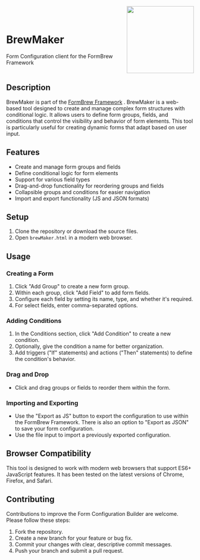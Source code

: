 <picture>
    <source media="(prefers-color-scheme: dark)" srcset="https://raw.githubusercontent.com/JoshKoiro/BrewMaker/dev/img/logo-dark.png"> 
    <source media="(prefers-color-scheme: dark)" srcset="https://raw.githubusercontent.com/JoshKoiro/BrewMaker/dev/img/logo-light.png">
    <img src="https://raw.githubusercontent.com/JoshKoiro/BrewMaker/dev/img/logo-dark.png" height="180px" align="right">
</picture>
<br>
<br>
<h1 align="left" style="border:none!important;">BrewMaker</h1>
Form Configuration client for the FormBrew Framework
<br>
<br>

## Description

BrewMaker is part of the [FormBrew Framework](https://github.com/JoshKoiro/FormBrew) . BrewMaker is a web-based tool designed to create and manage complex form structures with conditional logic. It allows users to define form groups, fields, and conditions that control the visibility and behavior of form elements. This tool is particularly useful for creating dynamic forms that adapt based on user input.

## Features

- Create and manage form groups and fields
- Define conditional logic for form elements
- Support for various field types
- Drag-and-drop functionality for reordering groups and fields
- Collapsible groups and conditions for easier navigation
- Import and export functionality (JS and JSON formats)

## Setup

1. Clone the repository or download the source files.
2. Open `brewMaker.html` in a modern web browser.

## Usage

### Creating a Form

1. Click "Add Group" to create a new form group.
2. Within each group, click "Add Field" to add form fields.
3. Configure each field by setting its name, type, and whether it's required.
4. For select fields, enter comma-separated options.

### Adding Conditions

1. In the Conditions section, click "Add Condition" to create a new condition.
2. Optionally, give the condition a name for better organization.
3. Add triggers ("If" statements) and actions ("Then" statements) to define the condition's behavior.

### Drag and Drop

- Click and drag groups or fields to reorder them within the form.

### Importing and Exporting

- Use the "Export as JS" button to export the configuration to use within the FormBrew Framework.  There is also an option to "Export as JSON" to save your form configuration.
- Use the file input to import a previously exported configuration.

## Browser Compatibility

This tool is designed to work with modern web browsers that support ES6+ JavaScript features. It has been tested on the latest versions of Chrome, Firefox, and Safari.

## Contributing

Contributions to improve the Form Configuration Builder are welcome. Please follow these steps:

1. Fork the repository.
2. Create a new branch for your feature or bug fix.
3. Commit your changes with clear, descriptive commit messages.
4. Push your branch and submit a pull request.

<!-- <img src="https://raw.githubusercontent.com/JoshKoiro/BrewMaker/dev/img/logo-dark.png" width="40%" align="right">
<img src="https://raw.githubusercontent.com/JoshKoiro/BrewMaker/dev/img/logo-light.png" width="40%" align="right"> -->
